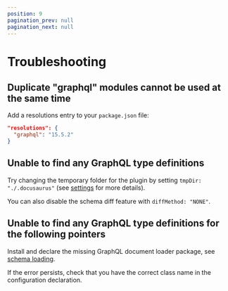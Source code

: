 ```yaml
---
position: 9
pagination_prev: null
pagination_next: null
---
```


# Troubleshooting

## Duplicate "graphql" modules cannot be used at the same time

Add a resolutions entry to your `package.json` file:

```json title="package.json"
"resolutions": {
  "graphql": "15.5.2"
}
```

## Unable to find any GraphQL type definitions

Try changing the temporary folder for the plugin by setting `tmpDir: "./.docusaurus"` (see [settings](/docs/settings) for more details).

You can also disable the schema diff feature with `diffMethod: "NONE"`.

## Unable to find any GraphQL type definitions for the following pointers

Install and declare the missing GraphQL document loader package, see [schema loading](/docs/advanced/schema-loading).

If the error persists, check that you have the correct class name in the configuration declaration.

